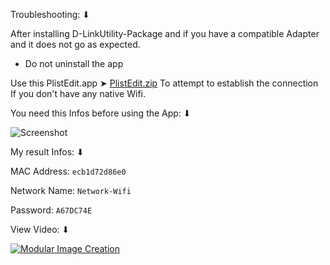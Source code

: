Troubleshooting: ⬇︎

After installing D-LinkUtility-Package and if you have a compatible Adapter and it does not go as expected.
- Do not uninstall the app

Use this PlistEdit.app ➤ [PlistEdit.zip](https://github.com/chris1111/D-LinkUtility-Package/raw/main/Files%20Troubleshooting/PlistEdit.zip) To attempt to establish the connection If you don't have any native Wifi.

You need this Infos before using the App: ⬇︎


![Screenshot](https://github.com/chris1111/D-LinkUtility-Package/assets/6248794/e625d41c-3652-4a90-bf51-eb833b8a0a4b)


My result Infos: ⬇︎

MAC Address:
`ecb1d72d86e0`

Network Name:
`Network-Wifi`

Password:
`A67DC74E`

View Video: ⬇︎

[![Modular Image Creation](https://github.com/chris1111/D-LinkUtility-Package/blob/main/Files%20Troubleshooting/Troubleshooting.png)](https://youtu.be/WvrGhCJda2c)
